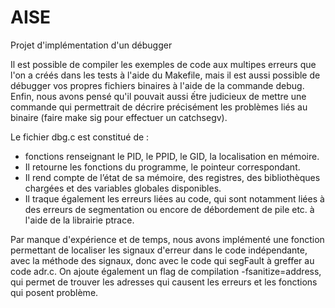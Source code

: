 # AISE
Projet d'implémentation d'un débugger

Il est possible de compiler les exemples de code aux multipes erreurs que l'on a créés dans les tests à l'aide du Makefile, mais il est aussi possible de débugger vos propres fichiers binaires à l'aide de la commande debug. 
Enfin, nous avons pensé qu'il pouvait aussi ếtre judicieux de mettre une commande qui permettrait de décrire précisément les problèmes liés au binaire (faire make sig pour effectuer un catchsegv). 

Le fichier dbg.c est constitué de : 
- fonctions renseignant le PID, le PPID, le GID, la localisation en mémoire. 
- Il retourne les fonctions du programme, le pointeur correspondant. 
- Il rend compte de l’état de sa mémoire, des registres, des bibliothèques chargées et des variables globales disponibles. 
- Il traque également les erreurs liées au code, qui sont notamment liées à des erreurs de segmentation ou encore de débordement de pile etc. à l'aide de la librairie ptrace. 

Par manque d'expérience et de temps, nous avons implémenté une fonction permettant de localiser les signaux d'erreur dans le code indépendante, avec la méthode des signaux, donc avec le code qui segFault à greffer au code adr.c. On ajoute également un flag de compilation -fsanitize=address, qui permet de trouver les adresses qui causent les erreurs et les fonctions qui posent problème. 

